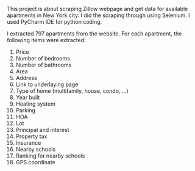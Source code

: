 This project is about scraping Zillow webpage and get data for available apartments in New York city. I did the scraping through using Selenium. I used PyCharm IDE for python coding.

I extracted 797 apartments from the website. For each apartment, the following items were extracted:

1.	Price
2.	Number of bedrooms
3.	Number of bathrooms
4.	Area
5.	Address
6.	Link to underlaying page
7.	Type of home (multifamily, house, condo, …)
8.	Year built
9.	Heating system
10.	Parking
11.	HOA
12.	Lot
13.	Principal and interest
14.	Property tax
15.	Insurance
16.	Nearby schools
17.	Ranking for nearby schools
18.	GPS coordinate
